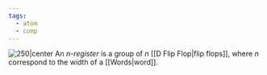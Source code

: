 ```yaml
---
tags:
  - atom
  - comp
---
```

![250|center](4-bit-register.excalidraw)
An $n$-*register* is a group of $n$ [[D Flip Flop|flip flops]], where $n$ correspond to the width of a [[Words|word]].
